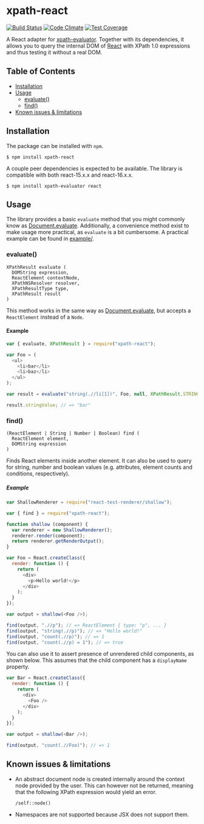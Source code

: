 # xpath-react

[![Build Status](https://travis-ci.org/badeball/xpath-react.svg?branch=master)](https://travis-ci.org/badeball/xpath-react)
[![Code Climate](https://codeclimate.com/github/badeball/xpath-react/badges/gpa.svg)](https://codeclimate.com/github/badeball/xpath-react)
[![Test Coverage](https://codeclimate.com/github/badeball/xpath-react/badges/coverage.svg)](https://codeclimate.com/github/badeball/xpath-react/coverage)

A React adapter for [xpath-evaluator][xpath-evaluator]. Together with its
dependencies, it allows you to query the internal DOM of [React][react] with
XPath 1.0 expressions and thus testing it without a real DOM.

## Table of Contents

[xpath-evaluator]: https://github.com/badeball/xpath-evaluator
[react]: https://facebook.github.io/react/

* [Installation](#installation)
* [Usage](#usage)
  * [evaluate()](#xpathevaluate)
  * [find()](#xpathutilsfind)
* [Known issues & limitations](#known-issues--limitations)

## Installation

The package can be installed with `npm`.

```
$ npm install xpath-react
```

A couple peer dependencies is expected to be available. The library is
compatible with both react-15.x.x and react-16.x.x.

```
$ npm install xpath-evaluator react
```

## Usage

The library provides a basic `evaluate` method that you might commonly know as
[Document.evaluate][document-evaluate]. Additionally, a convenience method
exist to make usage more practical, as `evaluate` is a bit cumbersome. A
practical example can be found in [example/][example].

[example]: example/

### evaluate()

```
XPathResult evaluate (
  DOMString expression,
  ReactElement contextNode,
  XPathNSResolver resolver,
  XPathResultType type,
  XPathResult result
)
```

This method works in the same way as [Document.evaluate][document-evaluate],
but accepts a `ReactElement` instead of a `Node`.

#### Example

```javascript
var { evaluate, XPathResult } = require("xpath-react");

var Foo = (
  <ul>
    <li>bar</li>
    <li>baz</li>
  </ul>
);

var result = evaluate("string(.//li[1])", Foo, null, XPathResult.STRING_TYPE);

result.stringValue; // => "bar"
```

[document-evaluate]: https://developer.mozilla.org/en-US/docs/Web/API/Document/evaluate

### find()

```
(ReactElement | String | Number | Boolean) find (
  ReactElement element,
  DOMString expression
)
```

Finds React elements inside another element. It can also be used to query for
string, number and boolean values (e.g. attributes, element counts and
conditions, respectively).

##### Example

```javascript
var ShallowRenderer = require("react-test-renderer/shallow");

var { find } = require("xpath-react");

function shallow (component) {
  var renderer = new ShallowRenderer();
  renderer.render(component);
  return renderer.getRenderOutput();
}

var Foo = React.createClass({
  render: function () {
    return (
      <div>
        <p>Hello world!</p>
      </div>
    );
  }
});

var output = shallow(<Foo />);

find(output, ".//p"); // => ReactElement { type: "p", ... }
find(output, "string(.//p)"); // => "Hello world!"
find(output, "count(.//p)"); // => 1
find(output, "count(.//p) = 1"); // => true
```

You can also use it to assert presence of unrendered child components, as shown
below. This assumes that the child component has a `displayName` property.

```javascript
var Bar = React.createClass({
  render: function () {
    return (
      <div>
        <Foo />
      </div>
    );
  }
});

var output = shallow(<Bar />);

find(output, "count(.//Foo)"); // => 1
```

## Known issues & limitations

* An abstract document node is created internally around the context node
  provided by the user. This can however not be returned, meaning that the
  following XPath expression would yield an error.

  ```xpath
  /self::node()
  ```

* Namespaces are not supported because JSX does not support them.
